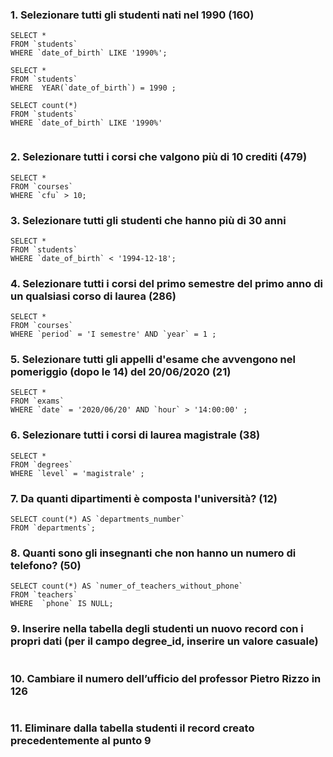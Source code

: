  ### 1. Selezionare tutti gli studenti nati nel 1990 (160)

```
SELECT *
FROM `students`
WHERE `date_of_birth` LIKE '1990%';

```

```
SELECT *
FROM `students`
WHERE  YEAR(`date_of_birth`) = 1990 ;

```

```
SELECT count(*)
FROM `students`
WHERE `date_of_birth` LIKE '1990%'


```


### 2. Selezionare tutti i corsi che valgono più di 10 crediti (479)

```
SELECT *
FROM `courses`
WHERE `cfu` > 10;

```


### 3. Selezionare tutti gli studenti che hanno più di 30 anni

```
SELECT *
FROM `students`
WHERE `date_of_birth` < '1994-12-18';

```


### 4. Selezionare tutti i corsi del primo semestre del primo anno di un qualsiasi corso di laurea (286)

```
SELECT *
FROM `courses`
WHERE `period` = 'I semestre' AND `year` = 1 ;
```


### 5. Selezionare tutti gli appelli d'esame che avvengono nel pomeriggio (dopo le 14) del 20/06/2020 (21)

```
SELECT *
FROM `exams`
WHERE `date` = '2020/06/20' AND `hour` > '14:00:00' ;

```

### 6. Selezionare tutti i corsi di laurea magistrale (38)

```
SELECT *
FROM `degrees`
WHERE `level` = 'magistrale' ;

```



### 7. Da quanti dipartimenti è composta l'università? (12)

```
SELECT count(*) AS `departments_number`
FROM `departments`;
```


### 8. Quanti sono gli insegnanti che non hanno un numero di telefono? (50)

```
SELECT count(*) AS `numer_of_teachers_without_phone`
FROM `teachers`
WHERE  `phone` IS NULL;

```


### 9. Inserire nella tabella degli studenti un nuovo record con i propri dati (per il campo degree_id, inserire un valore casuale)

```

```

### 10. Cambiare il numero dell’ufficio del professor Pietro Rizzo in 126

```

```


### 11. Eliminare dalla tabella studenti il record creato precedentemente al punto 9

```

```